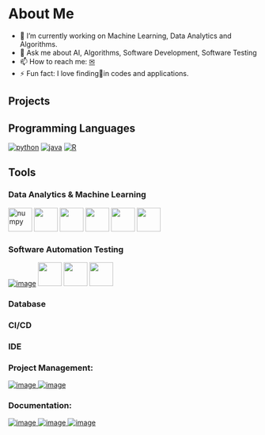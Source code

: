 # About Me
- 🌱 I’m currently working on Machine Learning, Data Analytics and Algorithms.
- 💬 Ask me about AI, Algorithms, Software Development, Software Testing
- 📫 How to reach me: [✉](francis.sunny.25@gmail.com)
- ⚡ Fun fact: I love finding🐞in codes and applications.
## Projects

## Programming Languages
[![python](https://user-images.githubusercontent.com/35664378/216773735-5d278f07-3389-4344-af3f-f04336d83ba9.png)](https://www.python.org/)
[![java](https://user-images.githubusercontent.com/35664378/216773848-f91f23de-cdfc-4c6c-942b-8f760c85cb24.png)](https://www.java.com/en/)
[![R](https://user-images.githubusercontent.com/35664378/216773963-6098b3b9-2171-4fb7-b13e-820e92e5c722.png)](https://www.r-project.org/)
## Tools
### Data Analytics & Machine Learning
[<img src="https://cdn.icon-icons.com/icons2/2699/PNG/512/numpy_logo_icon_168071.png" width="48" title="numpy">](https://numpy.org)
[<img src="https://user-images.githubusercontent.com/35664378/216778270-8badd099-9bd0-4b4f-91df-0becf5e58150.png" width="48">](https://pandas.pydata.org)
[<img src="https://user-images.githubusercontent.com/35664378/216778349-bc490836-c5de-434a-b2e5-450873b19c11.png" width="48">](https://scikit-learn.org/stable/)
[<img src="https://user-images.githubusercontent.com/35664378/216778412-6c2019bd-4822-4450-8d36-fe066910be74.png" width="48">](https://www.tensorflow.org/)
[<img src="https://user-images.githubusercontent.com/35664378/216778550-7c47dd65-9c85-4d4e-bec9-0b8b8e6898c4.png" width="48">](https://keras.io/)
[<img src="https://user-images.githubusercontent.com/35664378/216778642-38f30f0d-f83b-4bff-99cb-db577c480325.png" width="48">](https://openai.com/)
### Software Automation Testing
[![image](https://user-images.githubusercontent.com/35664378/216779173-9e6aec16-6a90-40f6-819e-142c6ba12e49.png)](https://www.postman.com/)
[<img src="https://user-images.githubusercontent.com/35664378/216779307-35cbf51e-db33-4468-b240-59a12d37c4ff.png" width="48">](https://www.selenium.dev/)
[<img src="https://user-images.githubusercontent.com/35664378/216779393-d2562517-16f8-4572-aa05-32ab77f8b63c.png" width="48">](https://selenide.org/)
[<img src="https://user-images.githubusercontent.com/35664378/216779457-174cf683-a584-462d-89d2-89408798c791.png" width="48">](https://docs.pytest.org/en/7.2.x/)
### Database
### CI/CD
### IDE
### Project Management: 
[![image](https://user-images.githubusercontent.com/35664378/216774892-378cf645-6391-4e37-b499-b4aa359b667b.png)
](https://www.atlassian.com/software/jira)
[![image](https://user-images.githubusercontent.com/35664378/216774969-28ed7edd-ea94-43c8-bdb3-81153ae8aa72.png)](https://www.google.co.uk/sheets/about/)
### Documentation:
[![image](https://user-images.githubusercontent.com/35664378/216775387-c299640e-c991-4679-9f47-568579f63f2e.png)
](https://www.atlassian.com/software/confluence)
[![image](https://user-images.githubusercontent.com/35664378/216775471-b8d65e90-7feb-4632-bbb7-977a853ef594.png)
](https://www.microsoft.com/en-gb/microsoft-365?rtc=1)
[![image](https://user-images.githubusercontent.com/35664378/216775074-84cadd3a-9fc7-4bbd-bf53-2052f32305c5.png)](https://www.google.co.uk/docs/about/)

